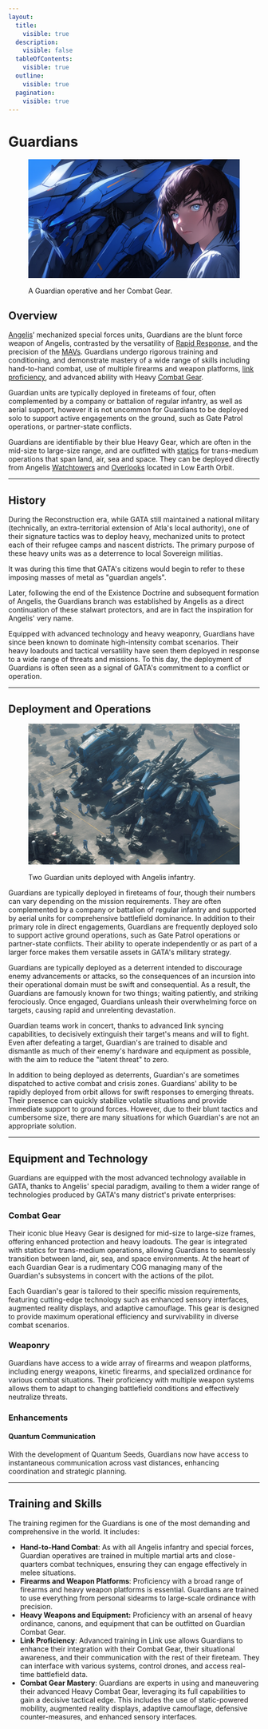 ```yaml
---
layout:
  title:
    visible: true
  description:
    visible: false
  tableOfContents:
    visible: true
  outline:
    visible: true
  pagination:
    visible: true
---
```


# Guardians

<figure><img src="../../../.gitbook/assets/guardians.png" alt=""><figcaption><p>A Guardian operative and her Combat Gear.</p></figcaption></figure>

## **Overview**

[Angelis](angelis.md)’ mechanized special forces units, Guardians are the blunt force weapon of Angelis, contrasted by the versatility of [Rapid Response](rapid-response.md), and the precision of the [MAVs](mavs.md). Guardians undergo rigorous training and conditioning, and demonstrate mastery of a wide range of skills including hand-to-hand combat, use of multiple firearms and weapon platforms, [link proficiency](../../science-and-tech/links.md), and advanced ability with Heavy [Combat Gear](../../science-and-tech/gear.md#combat-gear).&#x20;

Guardian units are typically deployed in fireteams of four, often complemented by a company or battalion of regular infantry, as well as aerial support, however it is not uncommon for Guardians to be deployed solo to support active engagements on the ground, such as Gate Patrol operations, or partner-state conflicts.

Guardians are identifiable by their blue Heavy Gear, which are often in the mid-size to large-size range, and are outfitted with [statics](../../science-and-tech/statics.md) for trans-medium operations that span land, air, sea and space. They can be deployed directly from Angelis [Watchtowers](angelis.md#watchtowers) and [Overlooks](angelis.md#overlooks) located in Low Earth Orbit.

***

## History

During the Reconstruction era, while GATA still maintained a national military (technically, an extra-territorial extension of Atla's local authority), one of their signature tactics was to deploy heavy, mechanized units to protect each of their refugee camps and nascent districts. The primary purpose of these heavy units was as a deterrence to local Sovereign militias.

It was during this time that GATA's citizens would begin to refer to these imposing masses of metal as "guardian angels".

Later, following the end of the Existence Doctrine and subsequent formation of Angelis, the Guardians branch was established by Angelis as a direct continuation of these stalwart protectors, and are in fact the inspiration for Angelis' very name.

Equipped with advanced technology and heavy weaponry, Guardians have since been known to dominate high-intensity combat scenarios. Their heavy loadouts and tactical versatility have seen them deployed in response to a wide range of threats and missions. To this day, the deployment of Guardians is often seen as a signal of GATA's commitment to a conflict or operation.

***

## Deployment and Operations

<figure><img src="../../../.gitbook/assets/guardians-531.png" alt="" width="563"><figcaption><p>Two Guardian units deployed with Angelis infantry.</p></figcaption></figure>

Guardians are typically deployed in fireteams of four, though their numbers can vary depending on the mission requirements. They are often complemented by a company or battalion of regular infantry and supported by aerial units for comprehensive battlefield dominance. In addition to their primary role in direct engagements, Guardians are frequently deployed solo to support active ground operations, such as Gate Patrol operations or partner-state conflicts. Their ability to operate independently or as part of a larger force makes them versatile assets in GATA's military strategy.

Guardians are typically deployed as a deterrent intended to discourage enemy advancements or attacks, so the consequences of an incursion into their operational domain must be swift and consequential. As a result, the Guardians are famously known for two things; waiting patiently, and striking ferociously. Once engaged, Guardians unleash their overwhelming force on targets, causing rapid and unrelenting devastation.

Guardian teams work in concert, thanks to advanced link syncing capabilities, to decisively extinguish their target's means and will to fight. Even after defeating a target, Guardian's are trained to disable and dismantle as much of their enemy's hardware and equipment as possible, with the aim to reduce the "latent threat" to zero.

In addition to being deployed as deterrents, Guardian's are sometimes dispatched to active combat and crisis zones. Guardians' ability to be rapidly deployed from orbit allows for swift responses to emerging threats. Their presence can quickly stabilize volatile situations and provide immediate support to ground forces. However, due to their blunt tactics and cumbersome size, there are many situations for which Guardian's are not an appropriate solution.

***

## Equipment and Technology

Guardians are equipped with the most advanced technology available in GATA, thanks to Angelis' special paradigm, availing to them a wider range of technologies produced by GATA's many district's private enterprises:

### Combat Gear

Their iconic blue Heavy Gear is designed for mid-size to large-size frames, offering enhanced protection and heavy loadouts. The gear is integrated with statics for trans-medium operations, allowing Guardians to seamlessly transition between land, air, sea, and space environments. At the heart of each Guardian Gear is a rudimentary COG managing many of the Guardian's subsystems in concert with the actions of the pilot.

Each Guardian's gear is tailored to their specific mission requirements, featuring cutting-edge technology such as enhanced sensory interfaces, augmented reality displays, and adaptive camouflage. This gear is designed to provide maximum operational efficiency and survivability in diverse combat scenarios.

### **Weaponry**

Guardians have access to a wide array of firearms and weapon platforms, including energy weapons, kinetic firearms, and specialized ordinance for various combat situations. Their proficiency with multiple weapon systems allows them to adapt to changing battlefield conditions and effectively neutralize threats.

### Enhancements

#### **Quantum Communication**

With the development of Quantum Seeds, Guardians now have access to instantaneous communication across vast distances, enhancing coordination and strategic planning.

***

## Training and Skills

The training regimen for the Guardians is one of the most demanding and comprehensive in the world. It includes:

* **Hand-to-Hand Combat**: As with all Angelis infantry and special forces, Guardian operatives are trained in multiple martial arts and close-quarters combat techniques, ensuring they can engage effectively in melee situations.
* **Firearms and Weapon Platforms**: Proficiency with a broad range of firearms and heavy weapon platforms is essential. Guardians are trained to use everything from personal sidearms to large-scale ordinance with precision.
* **Heavy Weapons and Equipment:** Proficiency with an arsenal of heavy ordinance, canons, and equipment that can be outfitted on Guardian Combat Gear.
* **Link Proficiency**: Advanced training in Link use allows Guardians to enhance their integration with their Combat Gear, their situational awareness, and their communication with the rest of their fireteam. They can interface with various systems, control drones, and access real-time battlefield data.
* **Combat Gear Mastery**: Guardians are experts in using and maneuvering their advanced Heavy Combat Gear, leveraging its full capabilities to gain a decisive tactical edge. This includes the use of static-powered mobility, augmented reality displays, adaptive camouflage, defensive counter-measures, and enhanced sensory interfaces.
